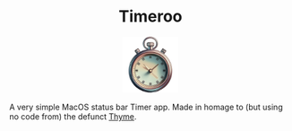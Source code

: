 <div align="center">

<h1>Timeroo</h2>

<img src="https://github.com/ErezVolk/Timeroo/blob/main/Timeroo/Assets.xcassets/AppIcon.appiconset/PS-Timeroo-2-512.png?raw=true" width="100px" >

</div>

A very simple MacOS status bar Timer app. Made in homage to (but using no code from) the defunct [Thyme](https://joaomoreno.github.io/thyme/).

